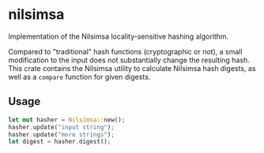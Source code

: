 # nilsimsa

Implementation of the Nilsimsa locality-sensitive hashing algorithm.

Compared to "traditional" hash functions (cryptographic or not), a small modification to the input does not substantially change the resulting hash. This crate contains the Nilsimsa utility to calculate Nilsimsa hash digests, as well as a `compare` function for given digests.

## Usage

```rust
let mut hasher = Nilsimsa::new();
hasher.update("input string");
hasher.update("more strings");
let digest = hasher.digest();
```
